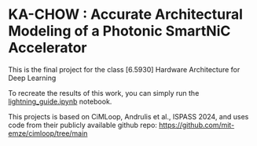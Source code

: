 # KA-CHOW : Accurate Architectural Modeling of a Photonic SmartNiC Accelerator

This is the final project for the class [6.5930] Hardware Architecture for Deep Learning

To recreate the results of this work, you can simply run the [lightning\_guide.ipynb](https://github.com/czarkos/ka-chow/blob/main/workspace/models/arch/1_macro/lightning_sigc_2023/lightning_guide.ipynb) notebook.

This projects is based on CiMLoop, Andrulis et al., ISPASS  2024, and uses code from their publicly available github repo: https://github.com/mit-emze/cimloop/tree/main

